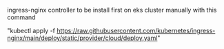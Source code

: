ingress-nginx controller to be install first on eks cluster manually with this command      

"kubectl apply -f https://raw.githubusercontent.com/kubernetes/ingress-nginx/main/deploy/static/provider/cloud/deploy.yaml"

      
   
  
  
 
